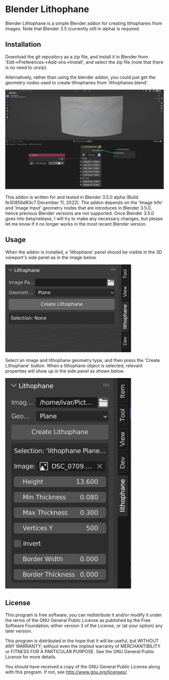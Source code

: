 # Blender Lithophane

Blender Lithophane is a simple Blender addon for creating lithophanes from images. Note that Blender 3.5 (currently still in alpha) is required.

## Installation

Download the git repository as a zip file, and install it in Blender from 'Edit&rarr;Preferences&rarr;Add-ons&rarr;Install', and select the zip file (note that there is no need to unzip).

Alternatively, rather than using the blender addon, you could just get the geometry nodes used to create lithophanes from 'lithophanes.blend'.

<img src="images/geometry_nodes.png">

This addon is written for and tested in Blender 3.5.0 alpha (Build fe30856d83c7 December 11, 2022). The addon depends on the 'Image Info' and 'Image Input' geometry nodes that are introduces in Blender 3.5.0, hence previous Blender versions are not supported. Once Blender 3.5.0 goes into beta/release, I will try to make any necessary changes, but please let me know if it no longer works in the most recent Blender version.

## Usage

When the addon is installed, a 'lithophane' panel should be visible in the 3D viewport's side panel as in the image below.

<img src="images/panel.png" width="400">

Select an image and lithophane geometry type, and then press the 'Create Lithophane' button. When a lithophane object is selected, relevant properties will show up in the side panel as shown below.

<img src="images/panel_w_properties.png" width="400">

## License

This program is free software; you can redistribute it and/or modify
it under the terms of the GNU General Public License as published by
the Free Software Foundation; either version 3 of the License, or
(at your option) any later version.

This program is distributed in the hope that it will be useful, but
WITHOUT ANY WARRANTY; without even the implied warranty of
MERCHANTIBILITY or FITNESS FOR A PARTICULAR PURPOSE. See the GNU
General Public License for more details.

You should have received a copy of the GNU General Public License
along with this program. If not, see <http://www.gnu.org/licenses/>.
